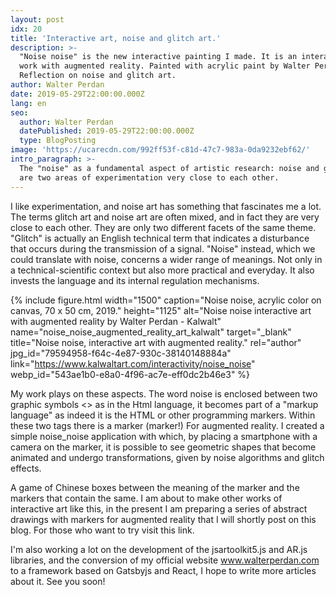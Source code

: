 ```yaml
---
layout: post
idx: 20
title: 'Interactive art, noise and glitch art.'
description: >-
  "Noise noise" is the new interactive painting I made. It is an interactive
  work with augmented reality. Painted with acrylic paint by Walter Perdan.
  Reflection on noise and glitch art.
author: Walter Perdan
date: 2019-05-29T22:00:00.000Z
lang: en
seo:
  author: Walter Perdan
  datePublished: 2019-05-29T22:00:00.000Z
  type: BlogPosting
image: 'https://ucarecdn.com/992ff53f-c81d-47c7-983a-0da9232ebf62/'
intro_paragraph: >-
  The "noise" as a fundamental aspect of artistic research: noise and glitch art
  are two areas of experimentation very close to each other.
---
```

I like experimentation, and noise art has something that fascinates me a lot. The terms glitch art and noise art are often mixed, and in fact they are very close to each other. They are only two different facets of the same theme. "Glitch" is actually an English technical term that indicates a disturbance that occurs during the transmission of a signal. "Noise" instead, which we could translate with noise, concerns a wider range of meanings. Not only in a technical-scientific context but also more practical and everyday. It also invests the language and its internal regulation mechanisms.

{% include figure.html width="1500" caption="Noise noise, acrylic color on canvas, 70 x 50 cm, 2019." height="1125" alt="Noise noise interactive art with augmented reality by Walter Perdan - Kalwalt" name="noise_noise_augmented_reality_art_kalwalt" target="_blank" title="Noise noise, interactive art with augmented reality." rel="author" jpg_id="79594958-f64c-4e87-930c-38140148884a" link="https://www.kalwaltart.com/interactivity/noise_noise" webp_id="543ae1b0-e8a0-4f96-ac7e-eff0dc2b46e3" %}

My work <noise> </noise> plays on these aspects. The word noise is enclosed between two graphic symbols <> as in the Html language, it becomes part of a "markup language" as indeed it is the HTML or other programming markers. Within these two tags there is a marker (marker!) For augmented reality. I created a simple noise_noise application with which, by placing a smartphone with a camera on the marker, it is possible to see geometric shapes that become animated and undergo transformations, given by noise algorithms and glitch effects.



A game of Chinese boxes between the meaning of the marker and the <noise> </noise> markers that contain the same. I am about to make other works of interactive art like this, in the present I am preparing a series of abstract drawings with markers for augmented reality that I will shortly post on this blog. For those who want to try <noise> </noise> visit this link.



I'm also working a lot on the development of the jsartoolkit5.js and AR.js libraries, and the conversion of my official website www.walterperdan.com to a framework based on Gatsbyjs and React, I hope to write more articles about it. See you soon!
